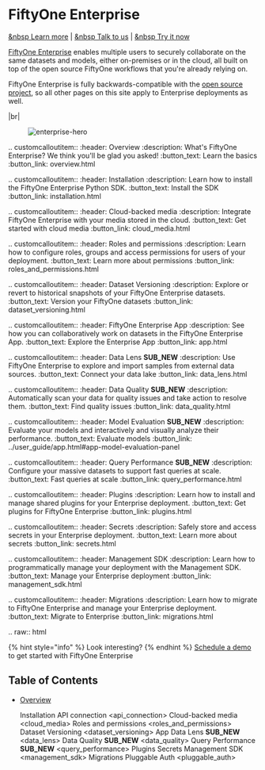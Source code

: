 # FiftyOne Enterprise

[&nbsp Learn more](https://voxel51.com/enterprise) | [&nbsp Talk to us](https://voxel51.com/book-a-demo/) | [&nbsp Try it now](https://try.fiftyone.ai)

[FiftyOne Enterprise](https://voxel51.com/enterprise/) enables multiple users
to securely collaborate on the same datasets and models, either on-premises or
in the cloud, all built on top of the open source FiftyOne workflows that
you're already relying on.

FiftyOne Enterprise is fully backwards-compatible with the
[open source project](https://github.com/voxel51/fiftyone), so all other
pages on this site apply to Enterprise deployments as well.

|br|

<figure><img src="/images/enterprise/hero.png" alt="enterprise-hero"><figcaption></figcaption></figure>

.. customcalloutitem::
    :header: Overview
    :description: What's FiftyOne Enterprise? We think you'll be glad you asked!
    :button_text: Learn the basics
    :button_link: overview.html

.. customcalloutitem::
    :header: Installation
    :description: Learn how to install the FiftyOne Enterprise Python SDK.
    :button_text: Install the SDK
    :button_link: installation.html

.. customcalloutitem::
    :header: Cloud-backed media
    :description: Integrate FiftyOne Enterprise with your media stored in the cloud.
    :button_text: Get started with cloud media
    :button_link: cloud_media.html

.. customcalloutitem::
    :header: Roles and permissions
    :description: Learn how to configure roles, groups and access permissions for users of your deployment.
    :button_text: Learn more about permissions
    :button_link: roles_and_permissions.html

.. customcalloutitem::
    :header: Dataset Versioning
    :description: Explore or revert to historical snapshots of your FiftyOne Enterprise datasets.
    :button_text: Version your FiftyOne datasets
    :button_link: dataset_versioning.html

.. customcalloutitem::
    :header: FiftyOne Enterprise App
    :description: See how you can collaboratively work on datasets in the FiftyOne Enterprise App.
    :button_text: Explore the Enterprise App
    :button_link: app.html

.. customcalloutitem::
    :header: Data Lens  __SUB_NEW__
    :description: Use FiftyOne Enterprise to explore and import samples from external data sources.
    :button_text: Connect your data lake
    :button_link: data_lens.html

.. customcalloutitem::
    :header: Data Quality  __SUB_NEW__
    :description: Automatically scan your data for quality issues and take action to resolve them.
    :button_text: Find quality issues
    :button_link: data_quality.html

.. customcalloutitem::
    :header: Model Evaluation  __SUB_NEW__
    :description: Evaluate your models and interactively and visually analyze their performance.
    :button_text: Evaluate models
    :button_link: ../user_guide/app.html#app-model-evaluation-panel

.. customcalloutitem::
    :header: Query Performance  __SUB_NEW__
    :description: Configure your massive datasets to support fast queries at scale.
    :button_text: Fast queries at scale
    :button_link: query_performance.html

.. customcalloutitem::
    :header: Plugins
    :description: Learn how to install and manage shared plugins for your Enterprise deployment.
    :button_text: Get plugins for FiftyOne Enterprise
    :button_link: plugins.html

.. customcalloutitem::
    :header: Secrets
    :description: Safely store and access secrets in your Enterprise deployment.
    :button_text: Learn more about secrets
    :button_link: secrets.html

.. customcalloutitem::
    :header: Management SDK
    :description: Learn how to programmatically manage your deployment with the Management SDK.
    :button_text: Manage your Enterprise deployment
    :button_link: management_sdk.html

.. customcalloutitem::
    :header: Migrations
    :description: Learn how to migrate to FiftyOne Enterprise and manage your Enterprise deployment.
    :button_text: Migrate to Enterprise
    :button_link: migrations.html

.. raw:: html

        

{% hint style="info" %}
Look interesting?
{% endhint %}
    [Schedule a demo](https://voxel51.com/book-a-demo) to get
    started with FiftyOne Enterprise

## Table of Contents

- [Overview](overview)

    Installation <installation>
    API connection <api_connection>
    Cloud-backed media <cloud_media>
    Roles and permissions <roles_and_permissions>
    Dataset Versioning <dataset_versioning>
    App <app>
    Data Lens __SUB_NEW__ <data_lens>
    Data Quality __SUB_NEW__ <data_quality>
    Query Performance __SUB_NEW__ <query_performance>
    Plugins <plugins>
    Secrets <secrets>
    Management SDK <management_sdk>
    Migrations <migrations>
    Pluggable Auth <pluggable_auth>
